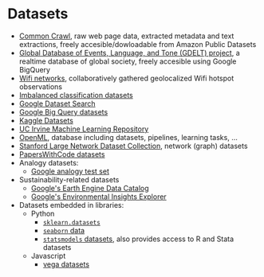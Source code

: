 # Datasets
- [Common Crawl](http://commoncrawl.org/), raw web page data, extracted metadata and text extractions, freely accesible/dowloadable from Amazon Public Datasets  
- [Global Database of Events, Language, and Tone (GDELT) project](https://www.gdeltproject.org/), a realtime database of global society, freely accesible using Google BigQuery
- [Wifi networks](https://wigle.net/), collaboratively gathered geolocalized Wifi hotspot observations
- [Imbalanced classification datasets](https://machinelearningmastery.com/standard-machine-learning-datasets-for-imbalanced-classification/)
- [Google Dataset Search](https://datasetsearch.research.google.com/)
- [Google Big Query datasets](https://console.cloud.google.com/marketplace/browse?filter=solution-type:dataset)
- [Kaggle Datasets](https://www.kaggle.com/datasets)
- [UC Irvine Machine Learning Repository](http://archive.ics.uci.edu/ml/index.php)
- [OpenML](https://www.openml.org/), database including datasets, pipelines, learning tasks, ...
- [Stanford Large Network Dataset Collection](http://snap.stanford.edu/data/), network (graph) datasets
- [PapersWithCode datasets](https://paperswithcode.com/datasets)
- Analogy datasets:
  - [Google analogy test set](https://aclweb.org/aclwiki/Google_analogy_test_set_(State_of_the_art))
- Sustainability-related datasets
  - [Google's Earth Engine Data Catalog](https://developers.google.com/earth-engine/datasets/)
  - [Google's Environmental Insights Explorer](https://insights.sustainability.google/)
- Datasets embedded in libraries:
  - Python
    - [`sklearn.datasets`](https://scikit-learn.org/stable/datasets/index.html)
    - [`seaborn` data](https://github.com/mwaskom/seaborn-data)
    - [`statsmodels` datasets](https://www.statsmodels.org/stable/datasets/index.html#datasets), also provides access to R and Stata datasets
  - Javascript
    - [vega datasets](https://github.com/vega/vega-datasets)
